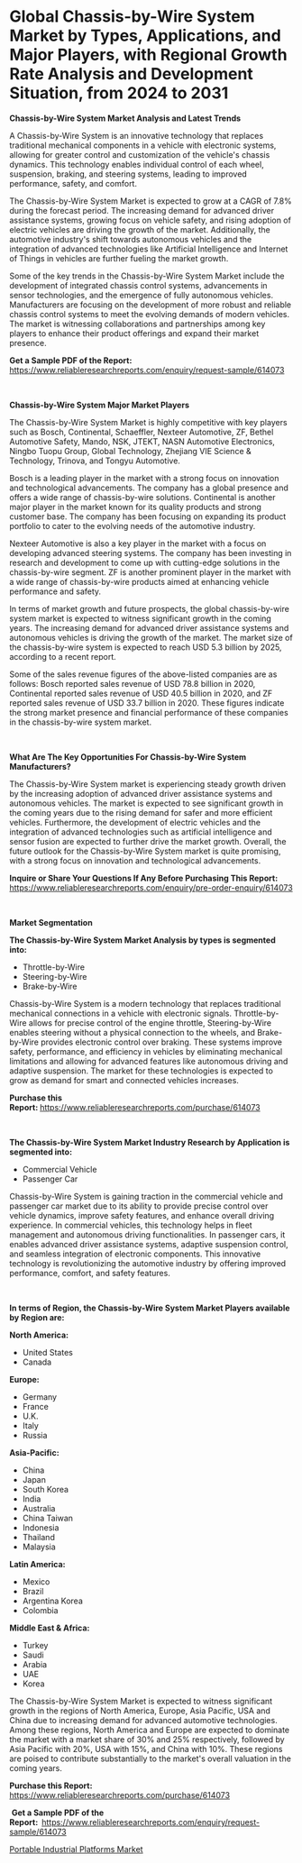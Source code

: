<p><h1>Global Chassis-by-Wire System Market by Types, Applications, and Major Players, with Regional Growth Rate Analysis and Development Situation, from 2024 to 2031</h1></p><p><strong>Chassis-by-Wire System Market Analysis and Latest Trends</strong></p>
<p><p>A Chassis-by-Wire System is an innovative technology that replaces traditional mechanical components in a vehicle with electronic systems, allowing for greater control and customization of the vehicle's chassis dynamics. This technology enables individual control of each wheel, suspension, braking, and steering systems, leading to improved performance, safety, and comfort.</p><p>The Chassis-by-Wire System Market is expected to grow at a CAGR of 7.8% during the forecast period. The increasing demand for advanced driver assistance systems, growing focus on vehicle safety, and rising adoption of electric vehicles are driving the growth of the market. Additionally, the automotive industry's shift towards autonomous vehicles and the integration of advanced technologies like Artificial Intelligence and Internet of Things in vehicles are further fueling the market growth.</p><p>Some of the key trends in the Chassis-by-Wire System Market include the development of integrated chassis control systems, advancements in sensor technologies, and the emergence of fully autonomous vehicles. Manufacturers are focusing on the development of more robust and reliable chassis control systems to meet the evolving demands of modern vehicles. The market is witnessing collaborations and partnerships among key players to enhance their product offerings and expand their market presence.</p></p>
<p><strong>Get a Sample PDF of the Report:&nbsp;</strong> <a href="https://www.reliableresearchreports.com/enquiry/request-sample/614073">https://www.reliableresearchreports.com/enquiry/request-sample/614073</a></p>
<p>&nbsp;</p>
<p><strong>Chassis-by-Wire System Major Market Players</strong></p>
<p><p>The Chassis-by-Wire System Market is highly competitive with key players such as Bosch, Continental, Schaeffler, Nexteer Automotive, ZF, Bethel Automotive Safety, Mando, NSK, JTEKT, NASN Automotive Electronics, Ningbo Tuopu Group, Global Technology, Zhejiang VIE Science & Technology, Trinova, and Tongyu Automotive. </p><p>Bosch is a leading player in the market with a strong focus on innovation and technological advancements. The company has a global presence and offers a wide range of chassis-by-wire solutions. Continental is another major player in the market known for its quality products and strong customer base. The company has been focusing on expanding its product portfolio to cater to the evolving needs of the automotive industry.</p><p>Nexteer Automotive is also a key player in the market with a focus on developing advanced steering systems. The company has been investing in research and development to come up with cutting-edge solutions in the chassis-by-wire segment. ZF is another prominent player in the market with a wide range of chassis-by-wire products aimed at enhancing vehicle performance and safety.</p><p>In terms of market growth and future prospects, the global chassis-by-wire system market is expected to witness significant growth in the coming years. The increasing demand for advanced driver assistance systems and autonomous vehicles is driving the growth of the market. The market size of the chassis-by-wire system is expected to reach USD 5.3 billion by 2025, according to a recent report.</p><p>Some of the sales revenue figures of the above-listed companies are as follows: Bosch reported sales revenue of USD 78.8 billion in 2020, Continental reported sales revenue of USD 40.5 billion in 2020, and ZF reported sales revenue of USD 33.7 billion in 2020. These figures indicate the strong market presence and financial performance of these companies in the chassis-by-wire system market.</p></p>
<p>&nbsp;</p>
<p><strong>What Are The Key Opportunities For Chassis-by-Wire System Manufacturers?</strong></p>
<p><p>The Chassis-by-Wire System market is experiencing steady growth driven by the increasing adoption of advanced driver assistance systems and autonomous vehicles. The market is expected to see significant growth in the coming years due to the rising demand for safer and more efficient vehicles. Furthermore, the development of electric vehicles and the integration of advanced technologies such as artificial intelligence and sensor fusion are expected to further drive the market growth. Overall, the future outlook for the Chassis-by-Wire System market is quite promising, with a strong focus on innovation and technological advancements.</p></p>
<p><strong>Inquire or Share Your Questions If Any Before Purchasing This Report:</strong> <a href="https://www.reliableresearchreports.com/enquiry/pre-order-enquiry/614073">https://www.reliableresearchreports.com/enquiry/pre-order-enquiry/614073</a></p>
<p>&nbsp;</p>
<p><strong>Market Segmentation</strong></p>
<p><strong>The Chassis-by-Wire System Market Analysis by types is segmented into:</strong></p>
<p><ul><li>Throttle-by-Wire</li><li>Steering-by-Wire</li><li>Brake-by-Wire</li></ul></p>
<p><p>Chassis-by-Wire System is a modern technology that replaces traditional mechanical connections in a vehicle with electronic signals. Throttle-by-Wire allows for precise control of the engine throttle, Steering-by-Wire enables steering without a physical connection to the wheels, and Brake-by-Wire provides electronic control over braking. These systems improve safety, performance, and efficiency in vehicles by eliminating mechanical limitations and allowing for advanced features like autonomous driving and adaptive suspension. The market for these technologies is expected to grow as demand for smart and connected vehicles increases.</p></p>
<p><strong>Purchase this Report:&nbsp;</strong><a href="https://www.reliableresearchreports.com/purchase/614073">https://www.reliableresearchreports.com/purchase/614073</a></p>
<p>&nbsp;</p>
<p><strong>The Chassis-by-Wire System Market Industry Research by Application is segmented into:</strong></p>
<p><ul><li>Commercial Vehicle</li><li>Passenger Car</li></ul></p>
<p><p>Chassis-by-Wire System is gaining traction in the commercial vehicle and passenger car market due to its ability to provide precise control over vehicle dynamics, improve safety features, and enhance overall driving experience. In commercial vehicles, this technology helps in fleet management and autonomous driving functionalities. In passenger cars, it enables advanced driver assistance systems, adaptive suspension control, and seamless integration of electronic components. This innovative technology is revolutionizing the automotive industry by offering improved performance, comfort, and safety features.</p></p>
<p>&nbsp;</p>
<p><strong>In terms of Region, the Chassis-by-Wire System Market Players available by Region are:</strong></p>
<p>
    <p> <strong> North America: </strong>
        <ul>
            <li>United States</li>
            <li>Canada</li>
        </ul>
        </p> 
    <p> <strong> Europe: </strong>
        <ul>
            <li>Germany</li>
            <li>France</li>
            <li>U.K.</li>
            <li>Italy</li>
            <li>Russia</li>
        </ul>
        </p> 
    <p> <strong> Asia-Pacific: </strong>
        <ul>
            <li>China</li>
            <li>Japan</li>
            <li>South Korea</li>
            <li>India</li>
            <li>Australia</li>
            <li>China Taiwan</li>
            <li>Indonesia</li>
            <li>Thailand</li>
            <li>Malaysia</li>
        </ul>
        </p> 
    <p> <strong> Latin America: </strong>
        <ul>
            <li>Mexico</li>
            <li>Brazil</li>
            <li>Argentina Korea</li>
            <li>Colombia</li>
        </ul>
        </p> 
    <p> <strong> Middle East & Africa: </strong>
        <ul>
            <li>Turkey</li>
            <li>Saudi</li>
            <li>Arabia</li>
            <li>UAE</li>
            <li>Korea</li>
        </ul>
    </p>
    </p>
<p><p>The Chassis-by-Wire System Market is expected to witness significant growth in the regions of North America, Europe, Asia Pacific, USA and China due to increasing demand for advanced automotive technologies. Among these regions, North America and Europe are expected to dominate the market with a market share of 30% and 25% respectively, followed by Asia Pacific with 20%, USA with 15%, and China with 10%. These regions are poised to contribute substantially to the market's overall valuation in the coming years.</p></p>
<p><strong>Purchase this Report: </strong><a href="https://www.reliableresearchreports.com/purchase/614073">https://www.reliableresearchreports.com/purchase/614073</a></p>
<p>&nbsp;<strong>Get a Sample PDF of the Report:&nbsp;&nbsp;</strong><a href="https://www.reliableresearchreports.com/enquiry/request-sample/614073">https://www.reliableresearchreports.com/enquiry/request-sample/614073</a></p>
<p><strong></strong></p>
<p><p><a href="https://github.com/gdfhhhj/Market-Research-Report-List-3/blob/main/portable-industrial-platforms-market.md">Portable Industrial Platforms Market</a></p></p>
